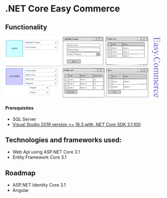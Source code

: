 # .NET Core Easy Commerce

## Functionality

![Easy Commerce](https://github.com/aes-upskill/MVC/raw/master/easy_commerce.png)

#### Prerequisites
- SQL Server
- [Visual Studio 2019 version >= 16.3 with .NET Core SDK 3.1.100](https://www.microsoft.com/net/download/all)


## Technologies and frameworks used:
- Web Api using ASP.NET Core 3.1
- Entity Framework Core 3.1

## Roadmap

- ASP.NET Identity Core 3.1
- Angular
